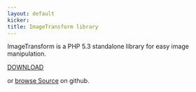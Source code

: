 ```yaml
---
layout: default
kicker: 
title: ImageTransform library
---
```


ImageTransform is a PHP 5.3 standalone library for easy image manipulation.

[DOWNLOAD](https://github.com/ImageTransform/ImageTransform/tarball/master 'Download ImageTransform')

or [browse Source](https://github.com/ImageTransform/ImageTransform 'Browse source of ImageTransform on github') on github.
